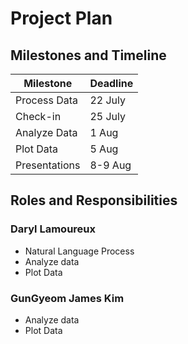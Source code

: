 # Project Plan

## Milestones and Timeline

| Milestone          | Deadline |
| ---                | ---      |
| Process Data  | 22 July  |
| Check-in      | 25 July  |
| Analyze Data  | 1 Aug    |
| Plot Data     | 5 Aug    |
| Presentations | 8-9 Aug  |

## Roles and Responsibilities
### Daryl Lamoureux
* Natural Language Process
* Analyze data
* Plot Data

### GunGyeom James Kim
* Analyze data
* Plot Data

